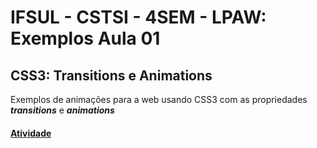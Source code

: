 # IFSUL - CSTSI - 4SEM - LPAW: Exemplos Aula 01
## CSS3: Transitions e Animations

Exemplos de animações para a web usando CSS3 com as propriedades ***transitions*** e ***animations***

#### [Atividade](atividade-aula-01.md)
